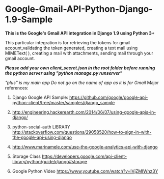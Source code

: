 # Google-Gmail-API-Python-Django-1.9-Sample

<b>This is the Google's Gmail API integration in Django 1.9 using Python 3+</b>

This particular integration is for retrieving the tokens for gmail account,validating the token generated, creating a text mail using MIMEText( ), creating a mail with attachments, sending mail through your gmail account.

<b><i>Please add your own client_secret.json in the root folder before running the python server using "python manage.py runserver"</b></i>

<i>"plus" is my main app
Do not go on the name of app as it is for Gmail
</i>
Major references:

1. Django Google API Sample:
https://github.com/google/google-api-python-client/tree/master/samples/django_sample

2. http://engineering.hackerearth.com/2014/06/07/using-google-apis-in-django/

3. python-social-auth LIBRARY
http://stackoverflow.com/questions/29058520/how-to-sign-in-with-the-google-api-using-django

4. http://www.marinamele.com/use-the-google-analytics-api-with-django

5. Storage Class
https://developers.google.com/api-client-library/python/guide/django#storage

6. Google Python Video
https://www.youtube.com/watch?v=IVjZMIWhz3Y
